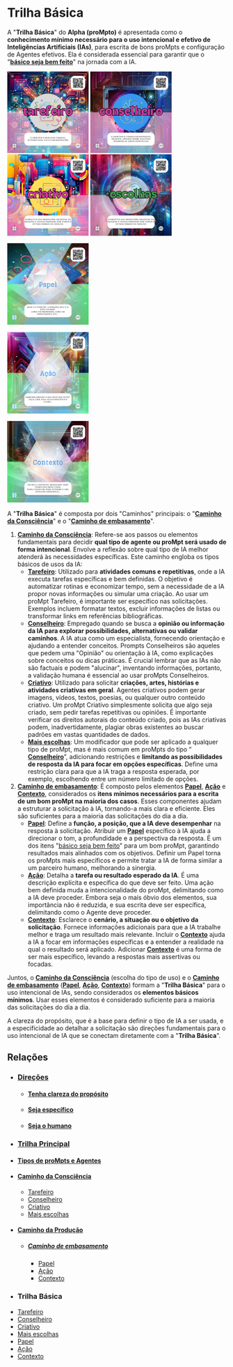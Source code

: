 # Trilha Básica

A "**Trilha Básica**" do **Alpha (proMpto)** é apresentada como o **conhecimento mínimo necessário para o uso intencional e efetivo de Inteligências Artificiais (IAs)**, para escrita de bons proMpts e configuração de Agentes efetivos. Ela é considerada essencial para garantir que o "**[básico seja bem feito](../../proMpt-basico.md)**" na jornada com a IA.

[<img src="../../imagens/cards/001.png" width="187" height="187">](../../tipos-de-prompt/tarefeiro.md) [<img src="../../imagens/cards/002.png" width="187" height="187">](../../tipos-de-prompt/conselheiro.md) [<img src="../../imagens/cards/003.png" width="187" height="187">](../../tipos-de-prompt/criativo.md) [<img src="../../imagens/cards/004.png" width="187" height="187">](../../tipos-de-prompt/mais-escolhas.md)

[<img src="../../imagens/cards/005.png" width="187" height="187">](../../partes-de-prompt/papel.md)  

[<img src="../../imagens/cards/006.png" width="187" height="187">](../../partes-de-prompt/acao.md)  

[<img src="../../imagens/cards/007.png" width="187" height="187">](../../partes-de-prompt/contexto.md)  

A "**Trilha Básica**" é composta por dois "Caminhos" principais: o "**[Caminho da Consciência](../../conceitos/jornada/caminho-da-consciencia.md)**" e o "**[Caminho de embasamento](../../conceitos/jornada/caminho-de-embasamento.md)**".

1.  **[Caminho da Consciência](../../conceitos/jornada/caminho-da-consciencia.md)**: Refere-se aos passos ou elementos fundamentais para decidir **qual tipo de agente ou proMpt será usado de forma intencional**. Envolve a reflexão sobre qual tipo de IA melhor atenderá às necessidades específicas. Este caminho engloba os tipos básicos de usos da IA:
    *   **[Tarefeiro](../../tipos-de-proMpt/tarefeiro.md)**: Utilizado para **atividades comuns e repetitivas**, onde a IA executa tarefas específicas e bem definidas. O objetivo é automatizar rotinas e economizar tempo, sem a necessidade de a IA propor novas informações ou simular uma criação. Ao usar um proMpt Tarefeiro, é importante ser específico nas solicitações. Exemplos incluem formatar textos, excluir informações de listas ou transformar links em referências bibliográficas.
    *   **[Conselheiro](../../tipos-de-proMpt/conselheiro.md)**: Empregado quando se busca a **opinião ou informação da IA para explorar possibilidades, alternativas ou validar caminhos**. A IA atua como um especialista, fornecendo orientação e ajudando a entender conceitos. Prompts Conselheiros são aqueles que pedem uma "Opinião" ou orientação à IA, como explicações sobre conceitos ou dicas práticas. É crucial lembrar que as IAs não são factuais e podem "alucinar", inventando informações, portanto, a validação humana é essencial ao usar proMpts Conselheiros.
    *   **[Criativo](../../tipos-de-proMpt/criativo.md)**: Utilizado para solicitar **criações, artes, histórias e atividades criativas em geral**. Agentes criativos podem gerar imagens, vídeos, textos, poesias, ou qualquer outro conteúdo criativo. Um proMpt Criativo simplesmente solicita que algo seja criado, sem pedir tarefas repetitivas ou opiniões. É importante verificar os direitos autorais do conteúdo criado, pois as IAs criativas podem, inadvertidamente, plagiar obras existentes ao buscar padrões em vastas quantidades de dados.
    *   **[Mais escolhas](../../tipos-de-proMpt/mais-escolhas.md)**: Um modificador que pode ser aplicado a qualquer tipo de proMpt, mas é mais comum em proMpts do tipo “ **[Conselheiro](../../tipos-de-proMpt/conselheiro.md)**”, adicionando restrições e **limitando as possibilidades de resposta da IA para focar em opções específicas**. Define uma restrição clara para que a IA traga a resposta esperada, por exemplo, escolhendo entre um número limitado de opções.
2.  **[Caminho de embasamento](../../conceitos/jornada/caminho-de-embasamento.md)**: É composto pelos elementos **[Papel](../../partes-de-proMpt/papel.md)**, **[Ação](../../partes-de-proMpt/acao.md)** e **[Contexto](../../partes-de-proMpt/contexto.md)**, considerados os **itens mínimos necessários para a escrita de um bom proMpt na maioria dos casos**. Esses componentes ajudam a estruturar a solicitação à IA, tornando-a mais clara e eficiente. Eles são suficientes para a maioria das solicitações do dia a dia.
    *   **[Papel](../../partes-de-proMpt/papel.md)**: Define a **função, a posição, que a IA deve desempenhar** na resposta à solicitação. Atribuir um **[Papel](../../partes-de-proMpt/papel.md)** específico à IA ajuda a direcionar o tom, a profundidade e a perspectiva da resposta. É um dos itens "[básico seja bem feito](../../proMpt-basico.md)" para um bom proMpt, garantindo resultados mais alinhados com os objetivos. Definir um Papel torna os proMpts mais específicos e permite tratar a IA de forma similar a um parceiro humano, melhorando a sinergia.
    *   **[Ação](../../partes-de-proMpt/acao.md)**: Detalha a **tarefa ou resultado esperado da IA**. É uma descrição explícita e específica do que deve ser feito. Uma ação bem definida muda a intencionalidade do proMpt, delimitando como a IA deve proceder. Embora seja o mais óbvio dos elementos, sua importância não é reduzida, e sua escrita deve ser específica, delimitando como o Agente deve proceder.
    *   **[Contexto](../../partes-de-proMpt/contexto.md)**: Esclarece o **cenário, a situação ou o objetivo da solicitação**. Fornece informações adicionais para que a IA trabalhe melhor e traga um resultado mais relevante. Incluir o **[Contexto](../../partes-de-proMpt/contexto.md)** ajuda a IA a focar em informações específicas e a entender a realidade na qual o resultado será aplicado. Adicionar **[Contexto](../../partes-de-proMpt/contexto.md)** é uma forma de ser mais específico, levando a respostas mais assertivas ou focadas.

Juntos, o **[Caminho da Consciência](../../conceitos/jornada/caminho-da-consciencia.md)** (escolha do tipo de uso) e o **[Caminho de embasamento](../../conceitos/jornada/caminho-de-embasamento.md)** (**[Papel](../../partes-de-proMpt/papel.md)**, **[Ação](../../partes-de-proMpt/acao.md)**, **[Contexto](../../partes-de-proMpt/contexto.md)**) formam a "**Trilha Básica**" para o uso intencional de IAs, sendo considerados os **elementos básicos mínimos**. Usar esses elementos é considerado suficiente para a maioria das solicitações do dia a dia. 

A clareza do propósito, que é a base para definir o tipo de IA a ser usada, e a especificidade ao detalhar a solicitação são direções fundamentais para o uso intencional de IA que se conectam diretamente com a "**Trilha Básica**".

## Relações
- ### [Direções](../../direcoes/)
  - #### [Tenha clareza do propósito](direcoes/tenha-clareza-do-proposito.md)
  - #### [Seja específico](direcoes/seja-especifico.md)   
  - #### [Seja o humano](../../direcoes/seja-o-humano.md)
- ### [Trilha Principal](../../conceitos/jornada/trilha-principal.md)
- #### [Tipos de proMpts e Agentes](../../tipos-de-prompt/README.md)
- #### [Caminho da Consciência](../../conceitos/jornada/caminho-da-consciencia.md)
  - [Tarefeiro](../../tipos-de-prompt/tarefeiro.md)
  - [Conselheiro](../../tipos-de-prompt/conselheiro.md)
  - [Criativo](../../tipos-de-prompt/criativo.md)
  - [Mais escolhas](../../tipos-de-prompt/mais-escolhas.md)
- #### [Caminho da Produção](../../conceitos/jornada/caminho-da-procucao.md)
  - ##### [Caminho de embasamento](../../conceitos/jornada/caminho-de-embasamento.md)
    - [Papel](../../partes-de-prompt/papel.md)
    - [Ação](../../partes-de-prompt/acao.md)
    - [Contexto](../../partes-de-prompt/contexto.md)
 - ### Trilha Básica
  - [Tarefeiro](../../tipos-de-prompt/tarefeiro.md)
  - [Conselheiro](../../tipos-de-prompt/conselheiro.md)
  - [Criativo](../../tipos-de-prompt/criativo.md)
  - [Mais escolhas](../../tipos-de-prompt/mais-escolhas.md)
  - [Papel](../../partes-de-prompt/papel.md)
  - [Ação](../../partes-de-prompt/acao.md)
  - [Contexto](../../partes-de-prompt/contexto.md)
